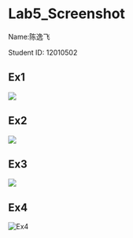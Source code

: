 # Lab5_Screenshot

Name:陈逸飞

Student ID: 12010502



## Ex1

![](/Users/ericchen/Desktop/cppLab/Lab5/Ex1.png)

## Ex2

![](/Users/ericchen/Desktop/cppLab/Lab5/Ex2.png)

## Ex3

![](/Users/ericchen/Desktop/cppLab/Lab5/Ex3.png)

## Ex4

![Ex4](/Users/ericchen/Desktop/cppLab/Lab5/Ex4.png)